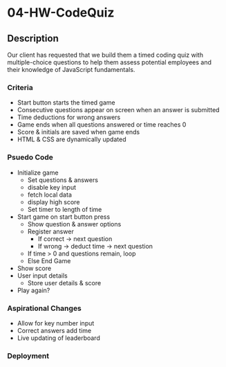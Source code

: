 # 04-HW-CodeQuiz

## Description
Our client has requested that we build them a timed coding quiz with multiple-choice questions to help them assess potential employees and their knowledge of JavaScript fundamentals.

### Criteria
- Start button starts the timed game
- Consecutive questions appear on screen when an answer is submitted
- Time deductions for wrong answers
- Game ends when all questions answered or time reaches 0
- Score & initials are saved when game ends
- HTML & CSS are dynamically updated

### Psuedo Code
- Initialize game
    - Set questions & answers
    - disable key input
    - fetch local data
    - display high score
    - Set timer to length of time
- Start game on start button press
    - Show question & answer options
    - Register answer
        - If correct -> next question
        - If wrong -> deduct time -> next question
    - If time > 0 and questions remain, loop
    - Else End Game
- Show score
- User input details
    - Store user details & score
- Play again?

### Aspirational Changes
- Allow for key number input
- Correct answers add time
- Live updating of leaderboard

### Deployment
